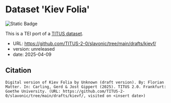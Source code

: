 # Dataset 'Kiev Folia'

![Static Badge](https://img.shields.io/badge/TEI_validation-passing-green)

This is a TEI port of a [TITUS dataset](http://titus.uni-frankfurt.de/texte/etcs/slav/aksl/kievfol/kievf.htm).

* URL: https://github.com/TITUS-2-0/slavonic/tree/main/drafts/kievf/
* version: unreleased
* date: 2025-04-09

## Citation
```
Digital version of Kiev Folia by Unknown (draft version). By: Florian Matter. In: Carling, Gerd & Jost Gippert (2025). TITUS 2.0. Frankfurt: Goethe University. (URL: https://github.com/TITUS-2-0/slavonic/tree/main/drafts/kievf/, visited on <insert date>)
```
